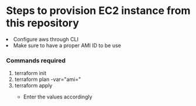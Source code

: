 <h1>Steps to provision EC2 instance from this repository</h1>
<ui>
  <li>Configure aws through CLI</li>
  <li>Make sure to have a proper AMI ID to be use</li>
</ul>

<h3>Commands required</h3>
<ol>
  <li>terraform init</li>
  <li>terraform plan -var="ami=<id>"</li>
  <li>terraform apply</li>
    <ul>
      <li>Enter the values accordingly</li>
    </ul>
</ol>
